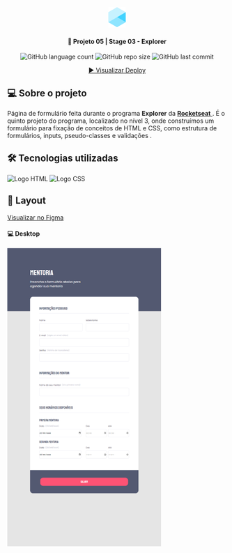 <div align="center">
  <img alt="Logo Explorer" title="Explorer" src="./readme/Logo1.png">
</div>
	
<h4 align="center"> 
	🚀 Projeto 05 | Stage 03 - Explorer
</h4>

<div align="center">
  <img alt="GitHub language count" src="https://img.shields.io/github/languages/count/LauriRodrigues/Form-Mentoria">

  <img alt="GitHub repo size" src="https://img.shields.io/github/repo-size/LauriRodrigues/Form-Mentoria">
  
  <img alt="GitHub last commit" src="https://img.shields.io/github/last-commit/LauriRodrigues/Form-Mentoria?color=1280bf">
  
  <a href="https://laurirodrigues.github.io/Form-Mentoria/"> ▶️ Visualizar Deploy </a>
</div>

<h2 align=left> 💻 Sobre o projeto </h3>
<p> Página de formulário feita durante o programa <strong>Explorer</strong> da <a href="https://www.rocketseat.com.br/"> <strong>Rocketseat</strong> </a>. É o quinto projeto do programa, localizado no nível 3, onde construímos um formulário para fixação de conceitos de HTML e CSS, como estrutura de formulários, inputs, pseudo-classes e validações .<p>
  
<h2 align=left> 🛠 Tecnologias utilizadas </h3>

<div align=left>
  <img alt="Logo HTML" src="https://img.shields.io/badge/HTML5-E34F26?style=for-the-badge&logo=html5&logoColor=white">
  <img alt="Logo CSS" src="https://img.shields.io/badge/CSS-239120?&style=for-the-badge&logo=css3&logoColor=white">
</div>

<h2 align=left> 🎨 Layout </h2>
<a href="https://www.figma.com/file/H9J3bnwICoaQNUECSXiz09/Stage-03---Formul%C3%A1rio-intermedi%C3%A1rio-(Copy)?node-id=3%3A4"> Visualizar no Figma </a>

<h4>💻 Desktop </h4>

<img alt="Versão Desktop" title="Desktop" src="./readme/Desktop.png" width="70%">
